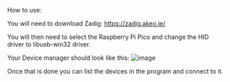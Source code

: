 How to use:

You will need to download Zadig: https://zadig.akeo.ie/

You will then need to select the Raspberry Pi Pico and change the HID driver to libusb-win32 driver.

Your Device manager should look like this:
![image](https://github.com/davidr99/MicMute_Desktop/assets/10265476/4cd99d2b-08fb-4adc-8c24-9e7dc1cde7a5)

Once that is done you can list the devices in the program and connect to it.

